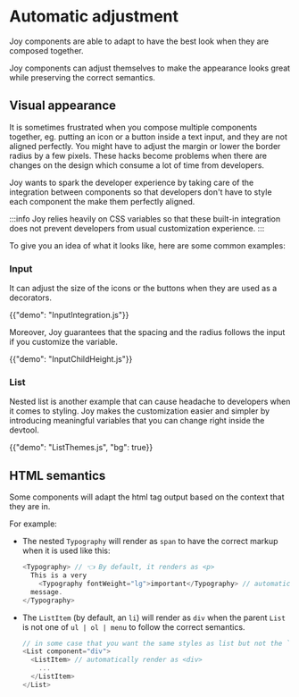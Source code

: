 # Automatic adjustment

<p class="description">Joy components are able to adapt to have the best look when they are composed together.</p>

Joy components can adjust themselves to make the appearance looks great while preserving the correct semantics.

## Visual appearance

It is sometimes frustrated when you compose multiple components together, eg. putting an icon or a button inside a text input, and they are not aligned perfectly. You might have to adjust the margin or lower the border radius by a few pixels. These hacks become problems when there are changes on the design which consume a lot of time from developers.

Joy wants to spark the developer experience by taking care of the integration between components so that developers don't have to style each component the make them perfectly aligned.

:::info
Joy relies heavily on CSS variables so that these built-in integration does not prevent developers from usual customization experience.
:::

To give you an idea of what it looks like, here are some common examples:

### Input

It can adjust the size of the icons or the buttons when they are used as a decorators.

{{"demo": "InputIntegration.js"}}

Moreover, Joy guarantees that the spacing and the radius follows the input if you customize the variable.

{{"demo": "InputChildHeight.js"}}

### List

Nested list is another example that can cause headache to developers when it comes to styling. Joy makes the customization easier and simpler by introducing meaningful variables that you can change right inside the devtool.

{{"demo": "ListThemes.js", "bg": true}}

## HTML semantics

Some components will adapt the html tag output based on the context that they are in.

For example:

- The nested `Typography` will render as `span` to have the correct markup when it is used like this:

  ```js
  <Typography> // 👈 By default, it renders as <p>
    This is a very
      <Typography fontWeight="lg">important</Typography> // automatically render as <span>
    message.
  </Typography>
  ```

- The `ListItem` (by default, an `li`) will render as `div` when the parent `List` is not one of `ul | ol | menu` to follow the correct semantics.
  ```js
  // in some case that you want the same styles as list but not the `ul` tag.
  <List component="div">
    <ListItem> // automatically render as <div>
      ...
    </ListItem>
  </List>
  ```
